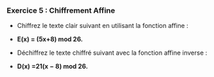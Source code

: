 ### Exercice 5 : Chiffrement Affine

- Chiffrez le texte clair suivant en utilisant la fonction affine : 
- **E(x) = (5x+8) mod 26.**



- Déchiffrez le texte chiffré suivant avec la fonction affine inverse : 
- **D(x) =21(x − 8) mod 26.**



